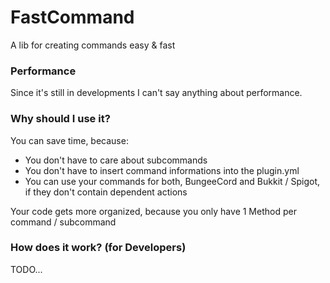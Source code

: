 <h1>FastCommand</h1>
A lib for creating commands easy & fast

<h3>Performance</h3>
Since it's still in developments I can't say anything about performance.

<h3>Why should I use it?</h3>
You can save time, because:
<ul>
    <li>You don't have to care about subcommands</li>
    <li>You don't have to insert command informations into the plugin.yml</li>
    <li>You can use your commands for both, BungeeCord and Bukkit / Spigot, if they don't contain dependent actions</li>
</ul>
Your code gets more organized, because you only have 1 Method per command / subcommand

<h3>How does it work? (for Developers)</h3>
TODO...